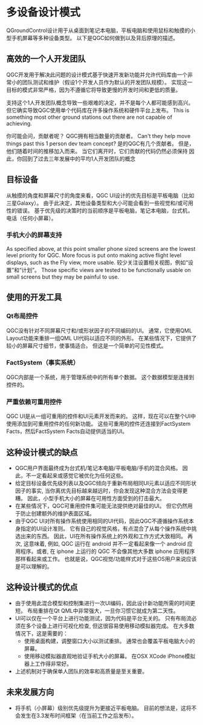 # 多设备设计模式

QGroundControl设计用于从桌面到笔记本电脑，平板电脑和使用鼠标和触摸的小型手机屏幕等多种设备类型。 以下是QGC如何做到以及背后原理的描述。

## 高效的一个人开发团队

QGC开发用于解决此问题的设计模式基于快速开发新功能并允许代码库由一个非常小的团队测试和维护（假设1个开发人员作为默认的开发团队规模）。 实现这一目标的模式非常严格，因为不遵循它将导致更慢的开发时间和更低的质量。

支持这个1人开发团队概念导致一些艰难的决定，并不是每个人都可能感到高兴。 但它确实导致QGC使用单个代码库在许多操作系统和硬件平台上发布。 This is something most other ground stations out there are not capable of achieving.

你可能会问，贡献者呢？ QGC拥有相当数量的贡献者。 Can't they help move things past this 1 person dev team concept? 是的QGC有几个贡献者。 但是，他们随着时间的推移加入而来。 当它们离开时，它们贡献的代码仍然必须保持 因此，你回到了过去三年发展中的平均1人开发团队的概念

## 目标设备

从触摸的角度和屏幕尺寸的角度来看，QGC UI设计的优先目标是平板电脑（比如三星Galaxy）。 由于此决定，其他设备类型和大小可能会看到一些视觉和/或可用性的错误。 基于优先级的决策时的当前顺序是平板电脑，笔记本电脑，台式机，电话（任何小屏幕）。

### 手机大小的屏幕支持

As specified above, at this point smaller phone sized screens are the lowest level priority for QGC. More focus is put onto making active flight level displays, such as the Fly view, more usable. 较少关注设置相关视图，例如“设置”和“计划”。 Those specific views are tested to be functionally usable on small screens but they may be painful to use.

## 使用的开发工具

### Qt布局控件

QGC没有针对不同屏幕尺寸和/或形状因子的不同编码的UI。 通常，它使用QML Layout功能来重排一组QML UI代码以适应不同的外形。 在某些情况下，它提供了较小的屏幕尺寸细节，使事情适合。 但这是一个简单的可见性模式。

### FactSystem（事实系统）

QGC内部是一个系统，用于管理系统中的所有单个数据。 这个数据模型是连接到控件的。

### 严重依赖可重用控件

QGC UI是从一组可重用的控件和UI元素开发而来的。 这样，现在可以在整个UI中使用添加到可重用控件的任何新功能。 这些可重用的控件还连接到FactSystem Facts，然后FactSystem Facts自动提供适当的UI。

## 这种设计模式的缺点

- QGC用户界面最终成为台式机/笔记本电脑/平板电脑/手机的混合风格。 因此，不一定看起来或感觉它被优化为任何这些。
- 给定目标设备优先级列表以及QGC倾向于重新布局相同UI元素以适应不同形状因子的事实, 当你离优先目标越来越远时，你会发现这种混合方法会变得更糟。 因此，小型手机大小的屏幕在可用性方面受到的打击最大。
- 在某些情况下，QGC可重用控件集可能无法提供绝对最佳的UI。 但它仍然用于防止创建额外的维护表面区域。
- 由于QGC UI对所有操作系统使用相同的UI代码，因此QGC不遵循操作系统本身指定的UI设计准则。 它有自己的视觉风格，有点混合了从每个操作系统中挑选出来的东西。 因此，UI在所有操作系统上的外观和工作方式大致相同。 再次, 这意味着, 例如, QGC 运行在 android 并不一定看起来像一个 android 应用程序。或者, 在 iphone 上运行的 QGC 不会像其他大多数 iphone 应用程序那样看起来或工作。 也就是说，QGC视觉/功能样式对于这些OS用户来说应该是可以理解的。

## 这种设计模式的优点

- 由于使用此混合模型和控制集进行一次UI编码，因此设计新功能所需的时间更短。 布局重排在Qt QML中非常强大，一旦你习惯它就成为第二天性。
- UI可以仅在一个平台上进行功能测试，因为代码是平台无关的。 只有布局流必须在多个设备上进行可视化检查, 但这很容易使用移动模拟器完成。 在大多数情况下，这是需要的：
  - 使用桌面构建，调整窗口大小以测试重排。 通常也会覆盖平板电脑大小的屏幕。
  - 使用移动模拟器直观地验证手机大小的屏幕。 在OSX XCode iPhone模拟器上工作得非常好。
- 上述机制对于确保单人团队的效率和高质量是至关重要。

## 未来发展方向

- 将手机（小屏幕）级别优先级提升为更接近平板电脑。 目前的想法是，这将不会发生在3.3发布时间框架（在当前工作之后发布）。
